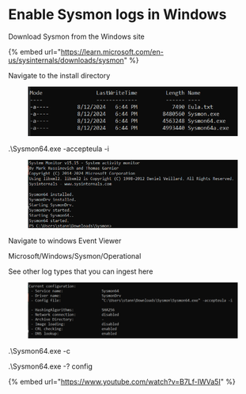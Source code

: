 # Enable Sysmon logs in Windows

Download Sysmon from the Windows site

{% embed url="https://learn.microsoft.com/en-us/sysinternals/downloads/sysmon" %}

Navigate to the install directory

<figure><img src="../../.gitbook/assets/image (68).png" alt=""><figcaption></figcaption></figure>

.\Sysmon64.exe -accepteula -i

<figure><img src="../../.gitbook/assets/image (69).png" alt=""><figcaption></figcaption></figure>

Navigate to windows Event Viewer

Microsoft/Windows/Sysmon/Operational



See other log types that you can ingest here

<figure><img src="../../.gitbook/assets/image (70).png" alt=""><figcaption></figcaption></figure>

.\Sysmon64.exe -c

.\Sysmon64.exe -? config

{% embed url="https://www.youtube.com/watch?v=B7Lf-IWVa5I" %}
